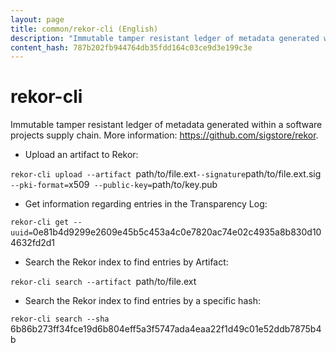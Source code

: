 ```yaml
---
layout: page
title: common/rekor-cli (English)
description: "Immutable tamper resistant ledger of metadata generated within a software projects supply chain."
content_hash: 787b202fb944764db35fdd164c03ce9d3e199c3e
---
```

# rekor-cli

Immutable tamper resistant ledger of metadata generated within a software projects supply chain.
More information: <https://github.com/sigstore/rekor>.

- Upload an artifact to Rekor:

`rekor-cli upload --artifact `<span class="tldr-var badge badge-pill bg-dark-lm bg-white-dm text-white-lm text-dark-dm font-weight-bold">path/to/file.ext</span>` --signature `<span class="tldr-var badge badge-pill bg-dark-lm bg-white-dm text-white-lm text-dark-dm font-weight-bold">path/to/file.ext.sig</span>` --pki-format=`<span class="tldr-var badge badge-pill bg-dark-lm bg-white-dm text-white-lm text-dark-dm font-weight-bold">x509</span>` --public-key=`<span class="tldr-var badge badge-pill bg-dark-lm bg-white-dm text-white-lm text-dark-dm font-weight-bold">path/to/key.pub</span>

- Get information regarding entries in the Transparency Log:

`rekor-cli get --uuid=`<span class="tldr-var badge badge-pill bg-dark-lm bg-white-dm text-white-lm text-dark-dm font-weight-bold">0e81b4d9299e2609e45b5c453a4c0e7820ac74e02c4935a8b830d104632fd2d1</span>

- Search the Rekor index to find entries by Artifact:

`rekor-cli search --artifact `<span class="tldr-var badge badge-pill bg-dark-lm bg-white-dm text-white-lm text-dark-dm font-weight-bold">path/to/file.ext</span>

- Search the Rekor index to find entries by a specific hash:

`rekor-cli search --sha `<span class="tldr-var badge badge-pill bg-dark-lm bg-white-dm text-white-lm text-dark-dm font-weight-bold">6b86b273ff34fce19d6b804eff5a3f5747ada4eaa22f1d49c01e52ddb7875b4b</span>
